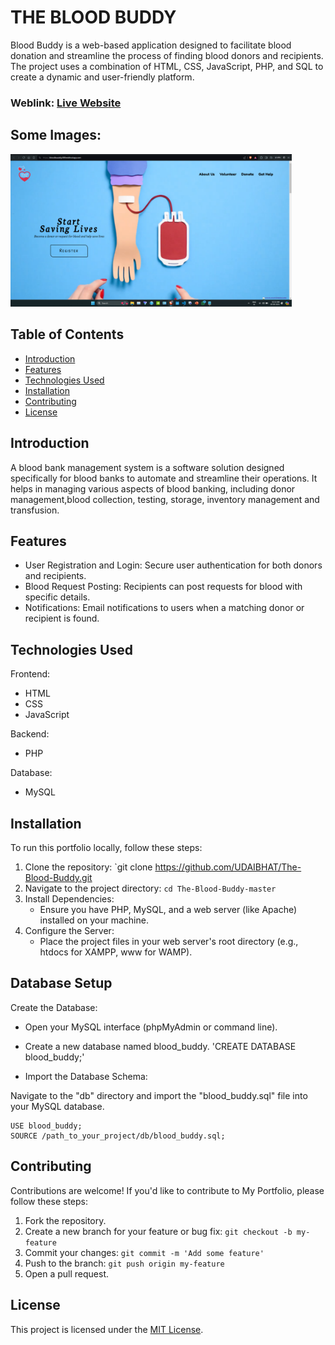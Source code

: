 # THE BLOOD BUDDY
Blood Buddy is a web-based application designed to facilitate blood donation and streamline the process of finding blood donors and recipients. The project uses a combination of HTML, CSS, JavaScript, PHP, and SQL to create a dynamic and user-friendly platform.

### Weblink: [Live Website](https://bloodbuuddy.000webhostapp.com/)
## Some Images:
<img width="450px;" src="https://raw.githubusercontent.com/UDAIBHAT/certificate-pics/main/c4.png"/>

## Table of Contents
- [Introduction](#introduction)
- [Features](#features)
- [Technologies Used](#technologies-used)
- [Installation](#installation)
- [Contributing](#contributing)
- [License](#license)

## Introduction
A blood bank management system is a software solution designed specifically for blood banks to automate and streamline their operations. It helps in managing various aspects of blood banking, including donor management,blood collection, testing, storage, inventory management and transfusion. 


## Features
- User Registration and Login: Secure user authentication for both donors and recipients.
- Blood Request Posting: Recipients can post requests for blood with specific details.
- Notifications: Email notifications to users when a matching donor or recipient is found.

## Technologies Used
Frontend:

- HTML
- CSS
- JavaScript

Backend:

- PHP

Database:

- MySQL


## Installation
To run this portfolio locally, follow these steps:

1. Clone the repository: `git clone https://github.com/UDAIBHAT/The-Blood-Buddy.git
2. Navigate to the project directory: `cd The-Blood-Buddy-master`
3. Install Dependencies:
   - Ensure you have PHP, MySQL, and a web server (like Apache) installed on your machine.
4. Configure the Server:
   - Place the project files in your web server's root directory (e.g., htdocs for XAMPP, www for WAMP).

## Database Setup

Create the Database:

- Open your MySQL interface (phpMyAdmin or command line).
- Create a new database named blood_buddy.
        'CREATE DATABASE blood_buddy;'
  
- Import the Database Schema:

Navigate to the "db" directory and import the "blood_buddy.sql" file into your MySQL database.

    USE blood_buddy;
    SOURCE /path_to_your_project/db/blood_buddy.sql;


## Contributing
Contributions are welcome! If you'd like to contribute to My Portfolio, please follow these steps:

1. Fork the repository.
2. Create a new branch for your feature or bug fix: `git checkout -b my-feature`
3. Commit your changes: `git commit -m 'Add some feature'`
4. Push to the branch: `git push origin my-feature`
5. Open a pull request.

## License
This project is licensed under the [MIT License](LICENSE).
